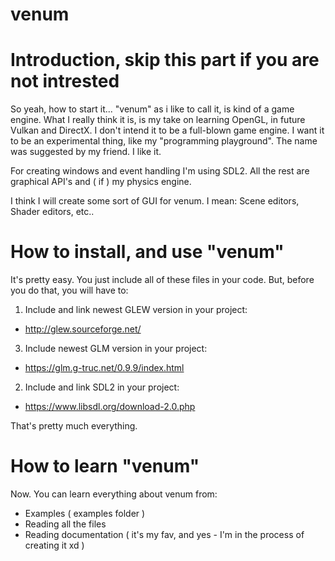 # venum

# Introduction, skip this part if you are not intrested

So yeah, how to start it...
"venum" as i like to call it, is kind of a game engine. 
What I really think it is, is my take on learning OpenGL, in future Vulkan and DirectX.
I don't intend it to be a full-blown game engine. I want it to be an experimental thing, like my "programming playground". 
The name was suggested by my friend. I like it.

For creating windows and event handling I'm using SDL2. 
All the rest are graphical API's and ( if ) my physics engine.

I think I will create some sort of GUI for venum. 
I mean: Scene editors, Shader editors, etc..


# How to install, and use "venum"

It's pretty easy. You just include all of these files in your code. 
But, before you do that, you will have to:

1) Include and link newest GLEW version in your project:
- http://glew.sourceforge.net/
3) Include newest GLM version in your project:
- https://glm.g-truc.net/0.9.9/index.html
2) Include and link SDL2 in your project:
- https://www.libsdl.org/download-2.0.php

That's pretty much everything. 


# How to learn "venum"

Now. You can learn everything about venum from: 
- Examples ( examples folder )
- Reading all the files
- Reading documentation ( it's my fav, and yes - I'm in the process of creating it xd )
